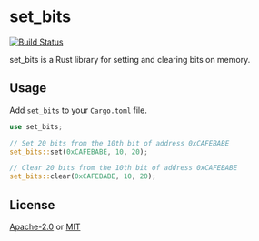 # set\_bits

[![Build Status](https://travis-ci.com/toku-sa-n/set_bits.svg?branch=master)](https://travis-ci.com/toku-sa-n/set_bits)

set\_bits is a Rust library for setting and clearing bits on memory.

## Usage

Add `set_bits` to your `Cargo.toml` file.

```rust
use set_bits;

// Set 20 bits from the 10th bit of address 0xCAFEBABE
set_bits::set(0xCAFEBABE, 10, 20);

// Clear 20 bits from the 10th bit of address 0xCAFEBABE
set_bits::clear(0xCAFEBABE, 10, 20);
```

## License
[Apache-2.0](https://choosealicense.com/licenses/apache-2.0/) or [MIT](https://choosealicense.com/licenses/mit/)
